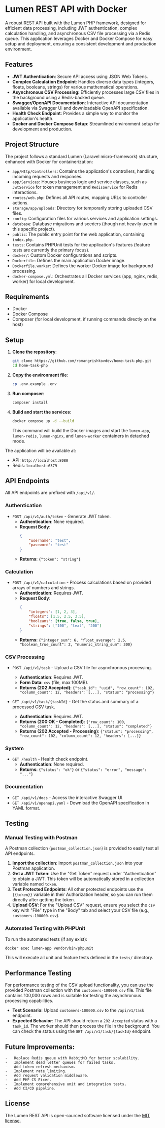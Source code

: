 # Lumen REST API with Docker

A robust REST API built with the Lumen PHP framework, designed for efficient data processing, including JWT authentication, complex calculation handling, and asynchronous CSV file processing via a Redis queue. This application leverages Docker and Docker Compose for easy setup and deployment, ensuring a consistent development and production environment.

## Features

- **JWT Authentication**: Secure API access using JSON Web Tokens.
- **Complex Calculation Endpoint**: Handles diverse data types (integers, floats, booleans, strings) for various mathematical operations.
- **Asynchronous CSV Processing**: Efficiently processes large CSV files in the background using a Redis-backed queue.
- **Swagger/OpenAPI Documentation**: Interactive API documentation available via Swagger UI and downloadable OpenAPI specification.
- **Health Check Endpoint**: Provides a simple way to monitor the application's health.
- **Docker and Docker Compose Setup**: Streamlined environment setup for development and production.

## Project Structure

The project follows a standard Lumen (Laravel micro-framework) structure, enhanced with Docker for containerization:

- `app/Http/Controllers`: Contains the application's controllers, handling incoming requests and responses.
- `app/Services`: Houses business logic and service classes, such as `JwtService` for token management and `RedisService` for Redis interactions.
- `routes/web.php`: Defines all API routes, mapping URLs to controller actions.
- `storage/app/uploads`: Directory for temporarily storing uploaded CSV files.
- `config`: Configuration files for various services and application settings.
- `database`: Database migrations and seeders (though not heavily used in this specific project).
- `public`: The public entry point for the web application, containing `index.php`.
- `tests`: Contains PHPUnit tests for the application's features (feature tests are currently the primary focus).
- `docker/`: Custom Docker configurations and scripts.
- `Dockerfile`: Defines the main application Docker image.
- `Dockerfile.worker`: Defines the worker Docker image for background processing.
- `docker-compose.yml`: Orchestrates all Docker services (app, nginx, redis, worker) for local development.

## Requirements

- Docker
- Docker Compose
- Composer (for local development, if running commands directly on the host)

## Setup

1.  **Clone the repository**:
    ```bash
    git clone https://github.com/romangrishkovdev/home-task-php.git
    cd home-task-php
    ```

2.  **Copy the environment file**:
    ```bash
    cp .env.example .env
    ```
3.  **Run composer**:
    ```bash
    composer install
    ```

4.  **Build and start the services**:
    ```bash
    docker compose up -d --build
    ```
    This command will build the Docker images and start the `lumen-app`, `lumen-redis`, `lumen-nginx`, and `lumen-worker` containers in detached mode.

The application will be available at:
-   API: `http://localhost:8080`
-   Redis: `localhost:6379`

## API Endpoints

All API endpoints are prefixed with `/api/v1/`.

### Authentication

-   `POST /api/v1/auth/token` - Generate JWT token.
    -   **Authentication**: None required.
    -   **Request Body**:
        ```json
        {
            "username": "test",
            "password": "test"
        }
        ```
    -   **Returns**: `{"token": "string"}`

### Calculation

-   `POST /api/v1/calculation` - Process calculations based on provided arrays of numbers and strings.
    -   **Authentication**: Requires JWT.
    -   **Request Body**:
        ```json
        {
            "integers": [1, 2, 3],
            "floats": [1.5, 2.5, 3.5],
            "booleans": [true, false, true],
            "strings": ["100", "text", "200"]
        }
        ```
    -   **Returns**: `{"integer_sum": 6, "float_average": 2.5, "boolean_true_count": 2, "numeric_string_sum": 300}`

### CSV Processing

-   `POST /api/v1/task` - Upload a CSV file for asynchronous processing.
    -   **Authentication**: Requires JWT.
    -   **Form Data**: `csv` (file, max 100MB).
    -   **Returns (202 Accepted)**: `{"task_id": "uuid", "row_count": 102, "column_count": 12, "headers": [...], "status": "processing"}`

-   `GET /api/v1/task/{taskId}` - Get the status and summary of a processed CSV task.
    -   **Authentication**: Requires JWT.
    -   **Returns (200 OK - Completed)**: `{"row_count": 100, "column_count": 12, "headers": [...], "status": "completed"}`
    -   **Returns (202 Accepted - Processing)**: `{"status": "processing", "row_count": 102, "column_count": 12, "headers": [...]}`

### System

-   `GET /health` - Health check endpoint.
    -   **Authentication**: None required.
    -   **Returns**: `{"status": "ok"}` or `{"status": "error", "message": "..."}`

### Documentation

-   `GET /api/v1/docs` - Access the interactive Swagger UI.
-   `GET /api/v1/openapi.yaml` - Download the OpenAPI specification in YAML format.

## Testing

### Manual Testing with Postman

A Postman collection (`postman_collection.json`) is provided to easily test all API endpoints.

1.  **Import the collection**: Import `postman_collection.json` into your Postman application.
2.  **Get a JWT Token**: Use the "Get Token" request under "Authentication" to obtain a JWT. This token will be automatically stored in a collection variable named `token`.
3.  **Test Protected Endpoints**: All other protected endpoints use the `{{token}}` variable in their Authorization header, so you can run them directly after getting the token.
4.  **Upload CSV**: For the "Upload CSV" request, ensure you select the `csv` key with "File" type in the "Body" tab and select your CSV file (e.g., `customers-100000.csv`).

### Automated Testing with PHPUnit

To run the automated tests (if any exist):

```bash
docker exec lumen-app vendor/bin/phpunit
```

This will execute all unit and feature tests defined in the `tests/` directory.

## Performance Testing

For performance testing of the CSV upload functionality, you can use the provided Postman collection with the `customers-100000.csv` file. This file contains 100,000 rows and is suitable for testing the asynchronous processing capabilities.

-   **Test Scenario**: Upload `customers-100000.csv` to the `/api/v1/task` endpoint.
-   **Expected Behavior**: The API should return a `202 Accepted` status with a `task_id`. The worker should then process the file in the background. You can check the status using the `GET /api/v1/task/{taskId}` endpoint.

## Future Improvements:

    -   Replace Redis queue with RabbitMQ for better scalability.
    -   Implement dead letter queues for failed tasks.
    -   Add token refresh mechanism.
    -   Implement rate limiting.
    -   Add request validation middleware.
    -   Add PHP CS Fixer.
    -   Implement comprehensive unit and integration tests.
    -   Add CI/CD pipeline.

## License

The Lumen REST API is open-sourced software licensed under the [MIT license](https://opensource.org/licenses/MIT). 